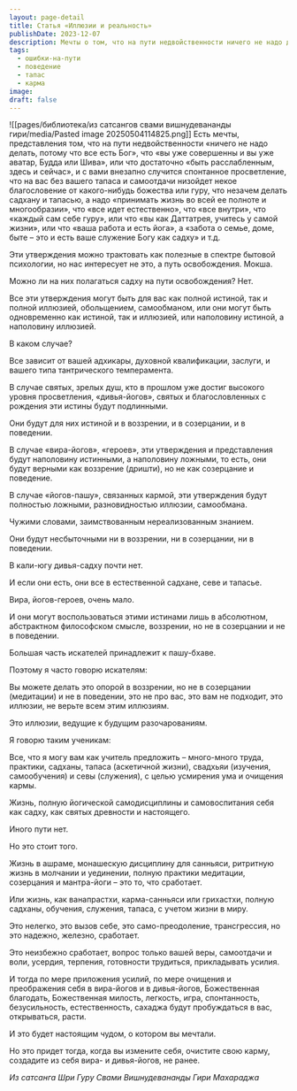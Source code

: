 ```yaml
---
layout: page-detail
title: Статья «Иллюзии и реальность»
publishDate: 2023-12-07
description: Мечты о том, что на пути недвойственности ничего не надо делать и просветление придёт само, - иллюзия для большинства. Эти идеи могут быть истиной только для зрелых душ, дивья-йогов, но для большинства они ведут к разочарованиям. Путь освобождения требует труда, практики, самодисциплины, тапаса, изучения и служения. Только преодолевая себя, очищая карму и прикладывая усилия, можно достичь настоящей свободы.
tags:
  - ошибки-на-пути
  - поведение
  - тапас
  - карма
image: 
draft: false
---
```

![[pages/библиотека/из сатсангов свами вишнудевананды гири/media/Pasted image 20250504114825.png]]
 Есть мечты, представления том, что на пути недвойственности «ничего не надо делать, потому что все есть Бог», что «вы уже совершенны и вы уже аватар, Будда или Шива», или что достаточно «быть расслабленным, здесь и сейчас», и с вами внезапно случится спонтанное просветление, что на вас без вашего тапаса и самоотдачи низойдет некое благословение от какого-нибудь божества или гуру, что незачем делать садхану и тапасью, а надо «принимать жизнь во всей ее полноте и многообразии», что «все идет естественно», что «все внутри», что «каждый сам себе гуру», или что «вы как Даттатрея, учитесь у самой жизни», или что «ваша работа и есть йога», а «забота о семье, доме, быте – это и есть ваше служение Богу как садху» и т.д.

 Эти утверждения можно трактовать как полезные в спектре бытовой психологии, но нас интересует не это, а путь освобождения. Мокша.

 Можно ли на них полагаться садху на пути освобождения? Нет.

 Все эти утверждения могут быть для вас как полной истиной, так и полной иллюзией, обольщением, самообманом, или они могут быть одновременно как истиной, так и иллюзией, или наполовину истиной, а наполовину иллюзией.

 В каком случае?

 Все зависит от вашей адхикары, духовной квалификации, заслуги, и вашего типа тантрического темперамента.

 В случае святых, зрелых душ, кто в прошлом уже достиг высокого уровня просветления, «дивья-йогов», святых и благословленных с рождения эти истины будут подлинными.

 Они будут для них истиной и в воззрении, и в созерцании, и в поведении.

 В случае «вира-йогов», «героев», эти утверждения и представления будут наполовину истинными, а наполовину ложными, то есть, они будут верными как воззрение (дришти), но не как созерцание и поведение.

 В случае «йогов-пашу», связанных кармой, эти утверждения будут полностью ложными, разновидностью иллюзии, самообмана.

 Чужими словами, заимствованным нереализованным знанием.

 Они будут несбыточными ни в воззрении, ни в созерцании, ни в поведении.

 В кали-югу дивья-садху почти нет.

 И если они есть, они все в естественной садхане, севе и тапасье.

 Вира, йогов-героев, очень мало.

 И они могут воспользоваться этими истинами лишь в абсолютном, абстрактном философском смысле, воззрении, но не в созерцании и не в поведении.

 Большая часть искателей принадлежит к пашу-бхаве.

 Поэтому я часто говорю искателям:

 Вы можете делать это опорой в воззрении, но не в созерцании (медитации) и не в поведении, это не про вас, это вам не подходит, это иллюзии, не верьте всем этим иллюзиям.

 Это иллюзии, ведущие к будущим разочарованиям.

 Я говорю таким ученикам:

 Все, что я могу вам как учитель предложить – много-много труда, практики, садханы, тапаса (аскетичной жизни), свадхьяи (изучения, самообучения) и севы (служения), с целью усмирения ума и очищения кармы.

 Жизнь, полную йогической самодисциплины и самовоспитания себя как садху, как святых древности и настоящего.

 Иного пути нет.

 Но это стоит того.

 Жизнь в ашраме, монашескую дисциплину для санньяси, ритритную жизнь в молчании и уединении, полную практики медитации, созерцания и мантра-йоги – это то, что сработает.

 Или жизнь, как ванапрастхи, карма-санньяси или грихастхи, полную садханы, обучения, служения, тапаса, с учетом жизни в миру.

 Это нелегко, это вызов себе, это само-преодоление, трансгрессия, но это надежно, железно, сработает.

 Это неизбежно сработает, вопрос только вашей веры, самоотдачи и воли, усердия, терпения, готовности трудиться, прикладывать усилия.

 И тогда по мере приложения усилий, по мере очищения и преображения себя в вира-йогов и в дивья-йогов, Божественная благодать, Божественная милость, легкость, игра, спонтанность, безусильность, естественность, сахаджа будут пробуждаться в вас, открываться, расти.

 И это будет настоящим чудом, о котором вы мечтали.

 Но это придет тогда, когда вы измените себя, очистите свою карму, создадите из себя вира- и дивья-йогов, не ранее.

*Из сатсанга Шри Гуру Свами Вишнудевананды Гири Махараджа*